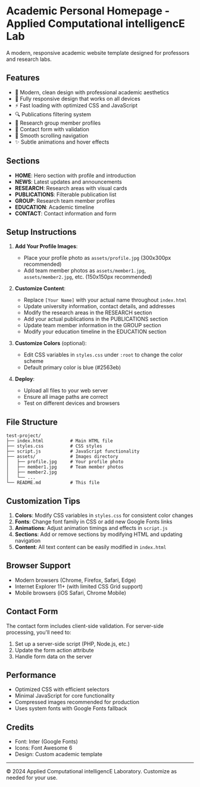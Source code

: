 # Academic Personal Homepage - Applied Computational intelligencE Lab

A modern, responsive academic website template designed for professors and research labs.

## Features

- 🎨 Modern, clean design with professional academic aesthetics
- 📱 Fully responsive design that works on all devices
- ⚡ Fast loading with optimized CSS and JavaScript
- 🔍 Publications filtering system
- 👥 Research group member profiles
- 📧 Contact form with validation
- 🎯 Smooth scrolling navigation
- ✨ Subtle animations and hover effects

## Sections

- **HOME**: Hero section with profile and introduction
- **NEWS**: Latest updates and announcements
- **RESEARCH**: Research areas with visual cards
- **PUBLICATIONS**: Filterable publication list
- **GROUP**: Research team member profiles
- **EDUCATION**: Academic timeline
- **CONTACT**: Contact information and form

## Setup Instructions

1. **Add Your Profile Images**:
   - Place your profile photo as `assets/profile.jpg` (300x300px recommended)
   - Add team member photos as `assets/member1.jpg`, `assets/member2.jpg`, etc. (150x150px recommended)

2. **Customize Content**:
   - Replace `[Your Name]` with your actual name throughout `index.html`
   - Update university information, contact details, and addresses
   - Modify the research areas in the RESEARCH section
   - Add your actual publications in the PUBLICATIONS section
   - Update team member information in the GROUP section
   - Modify your education timeline in the EDUCATION section

3. **Customize Colors** (optional):
   - Edit CSS variables in `styles.css` under `:root` to change the color scheme
   - Default primary color is blue (#2563eb)

4. **Deploy**:
   - Upload all files to your web server
   - Ensure all image paths are correct
   - Test on different devices and browsers

## File Structure

```
test-project/
├── index.html          # Main HTML file
├── styles.css          # CSS styles
├── script.js           # JavaScript functionality
├── assets/             # Images directory
│   ├── profile.jpg     # Your profile photo
│   ├── member1.jpg     # Team member photos
│   ├── member2.jpg
│   └── ...
└── README.md           # This file
```

## Customization Tips

1. **Colors**: Modify CSS variables in `styles.css` for consistent color changes
2. **Fonts**: Change font family in CSS or add new Google Fonts links
3. **Animations**: Adjust animation timings and effects in `script.js`
4. **Sections**: Add or remove sections by modifying HTML and updating navigation
5. **Content**: All text content can be easily modified in `index.html`

## Browser Support

- Modern browsers (Chrome, Firefox, Safari, Edge)
- Internet Explorer 11+ (with limited CSS Grid support)
- Mobile browsers (iOS Safari, Chrome Mobile)

## Contact Form

The contact form includes client-side validation. For server-side processing, you'll need to:
1. Set up a server-side script (PHP, Node.js, etc.)
2. Update the form action attribute
3. Handle form data on the server

## Performance

- Optimized CSS with efficient selectors
- Minimal JavaScript for core functionality
- Compressed images recommended for production
- Uses system fonts with Google Fonts fallback

## Credits

- Font: Inter (Google Fonts)
- Icons: Font Awesome 6
- Design: Custom academic template

---

© 2024 Applied Computational intelligencE Laboratory. Customize as needed for your use.